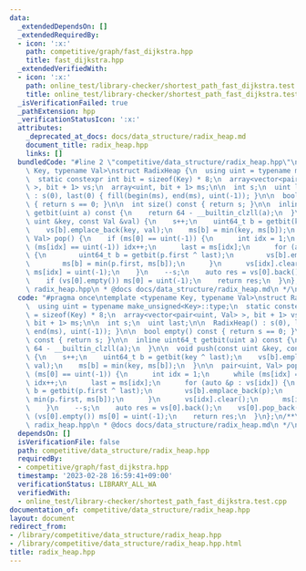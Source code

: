 ```yaml
---
data:
  _extendedDependsOn: []
  _extendedRequiredBy:
  - icon: ':x:'
    path: competitive/graph/fast_dijkstra.hpp
    title: fast_dijkstra.hpp
  _extendedVerifiedWith:
  - icon: ':x:'
    path: online_test/library-checker/shortest_path_fast_dijkstra.test.cpp
    title: online_test/library-checker/shortest_path_fast_dijkstra.test.cpp
  _isVerificationFailed: true
  _pathExtension: hpp
  _verificationStatusIcon: ':x:'
  attributes:
    _deprecated_at_docs: docs/data_structure/radix_heap.md
    document_title: radix_heap.hpp
    links: []
  bundledCode: "#line 2 \"competitive/data_structure/radix_heap.hpp\"\ntemplate <typename\
    \ Key, typename Val>\nstruct RadixHeap {\n  using uint = typename make_unsigned<Key>::type;\n\
    \  static constexpr int bit = sizeof(Key) * 8;\n  array<vector<pair<uint, Val>\
    \ >, bit + 1> vs;\n  array<uint, bit + 1> ms;\n\n  int s;\n  uint last;\n\n  RadixHeap()\
    \ : s(0), last(0) { fill(begin(ms), end(ms), uint(-1)); }\n\n  bool empty() const\
    \ { return s == 0; }\n\n  int size() const { return s; }\n\n  inline uint64_t\
    \ getbit(uint a) const {\n    return 64 - __builtin_clzll(a);\n  }\n\n  void push(const\
    \ uint &key, const Val &val) {\n    s++;\n    uint64_t b = getbit(key ^ last);\n\
    \    vs[b].emplace_back(key, val);\n    ms[b] = min(key, ms[b]);\n  }\n\n  pair<uint,\
    \ Val> pop() {\n    if (ms[0] == uint(-1)) {\n      int idx = 1;\n      while\
    \ (ms[idx] == uint(-1)) idx++;\n      last = ms[idx];\n      for (auto &p : vs[idx])\
    \ {\n        uint64_t b = getbit(p.first ^ last);\n        vs[b].emplace_back(p);\n\
    \        ms[b] = min(p.first, ms[b]);\n      }\n      vs[idx].clear();\n     \
    \ ms[idx] = uint(-1);\n    }\n    --s;\n    auto res = vs[0].back();\n    vs[0].pop_back();\n\
    \    if (vs[0].empty()) ms[0] = uint(-1);\n    return res;\n  }\n};\n/**\n * @brief\
    \ radix_heap.hpp\n * @docs docs/data_structure/radix_heap.md\n */\n"
  code: "#pragma once\ntemplate <typename Key, typename Val>\nstruct RadixHeap {\n\
    \  using uint = typename make_unsigned<Key>::type;\n  static constexpr int bit\
    \ = sizeof(Key) * 8;\n  array<vector<pair<uint, Val> >, bit + 1> vs;\n  array<uint,\
    \ bit + 1> ms;\n\n  int s;\n  uint last;\n\n  RadixHeap() : s(0), last(0) { fill(begin(ms),\
    \ end(ms), uint(-1)); }\n\n  bool empty() const { return s == 0; }\n\n  int size()\
    \ const { return s; }\n\n  inline uint64_t getbit(uint a) const {\n    return\
    \ 64 - __builtin_clzll(a);\n  }\n\n  void push(const uint &key, const Val &val)\
    \ {\n    s++;\n    uint64_t b = getbit(key ^ last);\n    vs[b].emplace_back(key,\
    \ val);\n    ms[b] = min(key, ms[b]);\n  }\n\n  pair<uint, Val> pop() {\n    if\
    \ (ms[0] == uint(-1)) {\n      int idx = 1;\n      while (ms[idx] == uint(-1))\
    \ idx++;\n      last = ms[idx];\n      for (auto &p : vs[idx]) {\n        uint64_t\
    \ b = getbit(p.first ^ last);\n        vs[b].emplace_back(p);\n        ms[b] =\
    \ min(p.first, ms[b]);\n      }\n      vs[idx].clear();\n      ms[idx] = uint(-1);\n\
    \    }\n    --s;\n    auto res = vs[0].back();\n    vs[0].pop_back();\n    if\
    \ (vs[0].empty()) ms[0] = uint(-1);\n    return res;\n  }\n};\n/**\n * @brief\
    \ radix_heap.hpp\n * @docs docs/data_structure/radix_heap.md\n */\n"
  dependsOn: []
  isVerificationFile: false
  path: competitive/data_structure/radix_heap.hpp
  requiredBy:
  - competitive/graph/fast_dijkstra.hpp
  timestamp: '2023-02-28 16:59:41+09:00'
  verificationStatus: LIBRARY_ALL_WA
  verifiedWith:
  - online_test/library-checker/shortest_path_fast_dijkstra.test.cpp
documentation_of: competitive/data_structure/radix_heap.hpp
layout: document
redirect_from:
- /library/competitive/data_structure/radix_heap.hpp
- /library/competitive/data_structure/radix_heap.hpp.html
title: radix_heap.hpp
---
```

